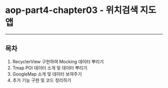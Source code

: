 # aop-part4-chapter03 - 위치검색 지도 앱

---

## 목차

1. RecyclerView 구현하여 Mocking 데이터 뿌리기
2. Tmap POI 데이터 소개 및 데이터 뿌리기
3. GoogleMap 소개 및 데이터 보여주기
4.  추가 기능 구현 및 코드 정리하기